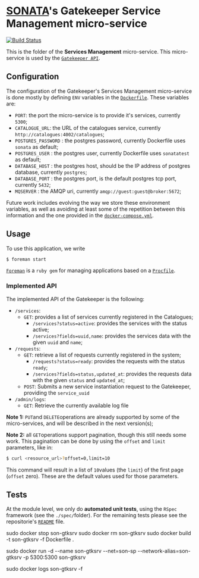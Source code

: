# [SONATA](http://www.sonata-nfv.eu)'s Gatekeeper Service Management micro-service
[![Build Status](http://jenkins.sonata-nfv.eu/buildStatus/icon?job=son-gkeeper)](http://jenkins.sonata-nfv.eu/job/son-gkeeper)

This is the folder of the **Services Management** micro-service. This micro-service is used by the [`Gatekeeper API`](https://github.com/sonata-nfv/son-gkeeper/son-gtkapi).

## Configuration
The configuration of the Gatekeeper's Services Management micro-service is done mostly by defining `ENV` variables in the [`Dockerfile`](https://github.com/sonata-nfv/son-gkeeper/blob/master/son-gtksrv/Dockerfile). These variables are:

* `PORT`: the port the micro-service is to provide it's services, currently `5300`;
* `CATALOGUE_URL`: the URL of the catalogues service, currently `http://catalogues:4002/catalogues`;
* `POSTGRES_PASSWORD` : the postgres password, currently Dockerfile uses `sonata` as default;
* `POSTGRES_USER` : the postgres user, currently Dockerfile uses `sonatatest` as default;
* `DATABASE_HOST` : the postgres host, should be the IP address of postgres database, currently `postgres`;
* `DATABASE_PORT` : the postgres port, is the default postgres tcp port, currently `5432`;
* `MQSERVER` : the AMQP uri, currently `amqp://guest:guest@broker:5672`;

Future work includes evolving the way we store these environment variables, as well as avoiding at least some of the repetition between this information and the one provided in the [`docker-compose.yml`](https://github.com/sonata-nfv/son-gkeeper/blob/master/docker-compose.yml).

## Usage
To use this application, we write
```sh
$ foreman start
```

[`Foreman`](https://github.com/ddollar/foreman) is a `ruby gem` for managing applications based on a [`Procfile`](https://github.com/sonata-nfv/son-gkeeper/blob/master/son-gtksrv/Procfile).

### Implemented API
The implemented API of the Gatekeeper is the following:

* `/services`:
    * `GET`: provides a list of services currently registered in the Catalogues;
    	* `/services?status=active`: provides the services with the status active;
    	* `/services?fields=uuid,name`: provides the services data with the given `uuid` and `name`;
* `/requests`:
    * `GET`: retrieve a list of requests currently registered in the system;
    	* `/requests?status=ready`: provides the requests with the status `ready`;
    	* `/services?fields=status,updated_at`: provides the requests data with the given `status` and `updated_at`;
    * `POST`: Submits a new service instantiation request to the Gatekeeper, providing the `service_uuid`
 * `/admin/logs`:
 	*  `GET`: Retrieve the currently available log file


**Note 1:** `PUT`and `DELETE`operations are already supported by some of the micro-services, and will be described in the next version(s);

**Note 2:** all `GET`operations support pagination, though this still needs some work. This pagination can be done by using the `offset` and `limit` parameters, like in:
```sh
$ curl <resource_url>?offset=0,limit=10
```
This command will result in a list of `10`values (the `limit`) of the first page (`offset` zero). These are the default values used for those parameters.

## Tests
At the module level, we only do **automated unit tests**, using the `RSpec` framework (see the `./spec/`folder). For the remaining tests please see the repositorie's [`README`](https://github.com/sonata-nfv/son-gkeeper/blob/master/README.md) file.
               

sudo docker stop son-gtksrv
sudo docker rm son-gtksrv
sudo docker build -t son-gtksrv -f Dockerfile .

sudo docker run -d --name son-gtksrv --net=son-sp --network-alias=son-gtksrv -p 5300:5300 son-gtksrv

sudo docker logs son-gtksrv -f
